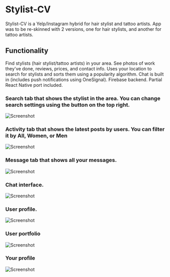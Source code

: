 # Stylist-CV
Stylist-CV is a Yelp/Instagram hybrid for hair stylist and tattoo artists. App was to be re-skinned with 2 versions, one for hair stylists, and another for tattoo artists.

## Functionality
Find stylists (hair stylist/tattoo artists) in your area. See photos of work they've done, reviews, prices, and contact info. Uses your location to search for stylists and sorts them using a popularity algorithm. Chat is built in (includes push notifications using OneSignal). Firebase backend. Partial React Native port included.

### Search tab that shows the stylist in the area. You can change search settings using the button on the top right.

![Screenshot](https://github.com/ivankhau/Stylist-CV/blob/master/Screenshots/1.jpg?raw=true)

### Activity tab that shows the latest posts by users. You can filter it by All, Women, or Men

![Screenshot](https://github.com/ivankhau/Stylist-CV/blob/master/Screenshots/2.jpg?raw=true)

### Message tab that shows all your messages.

![Screenshot](https://github.com/ivankhau/Stylist-CV/blob/master/Screenshots/3.jpg?raw=true)

### Chat interface.

![Screenshot](https://github.com/ivankhau/Stylist-CV/blob/master/Screenshots/4.jpg?raw=true)

### User profile.

![Screenshot](https://github.com/ivankhau/Stylist-CV/blob/master/Screenshots/5.jpg?raw=true)

### User portfolio

![Screenshot](https://github.com/ivankhau/Stylist-CV/blob/master/Screenshots/6.jpg?raw=true)

### Your profile

![Screenshot](https://github.com/ivankhau/Stylist-CV/blob/master/Screenshots/7.jpg?raw=true)
